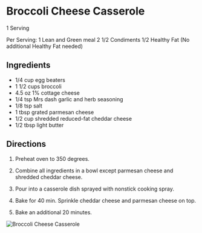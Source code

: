 # Broccoli Cheese Casserole

1 Serving

Per Serving:
1 Lean and Green meal
2 1/2 Condiments
1/2 Healthy Fat (No additional Healthy Fat needed)

## Ingredients
* 1/4 cup egg beaters
* 1 1/2 cups broccoli
* 4.5 oz 1% cottage cheese
* 1/4 tsp Mrs dash garlic and herb seasoning
* 1/8 tsp salt
* 1 tbsp grated parmesan cheese
* 1/2 cup shredded reduced-fat cheddar cheese
* 1/2 tbsp light butter

## Directions
1. Preheat oven to 350 degrees. 
2. Combine all ingredients in a bowl except parmesan cheese and shredded cheddar cheese. 

3. Pour into a casserole dish sprayed with nonstick cooking spray. 

4. Bake for 40 min. Sprinkle cheddar cheese and parmesan cheese on top. 

5. Bake an additional 20 minutes.

![Broccoli Cheese Casserole](./Broccoli%20Cheese%20Casserole.png)

